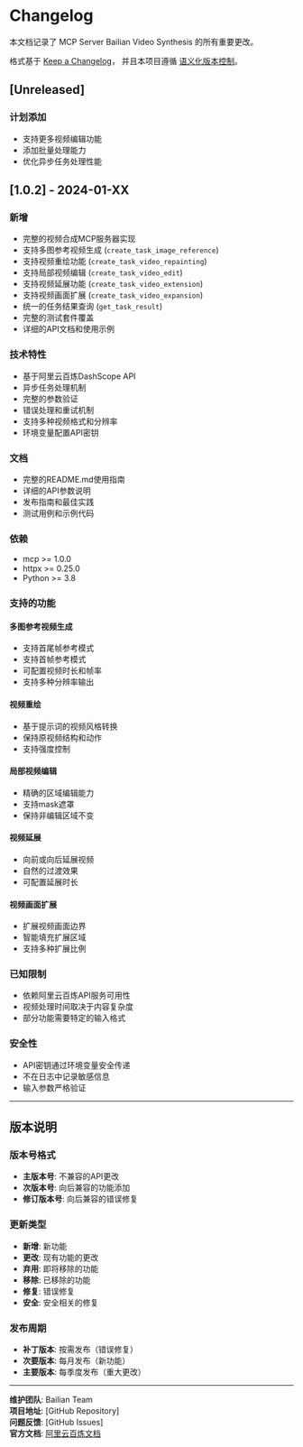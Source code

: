 # Changelog

本文档记录了 MCP Server Bailian Video Synthesis 的所有重要更改。

格式基于 [Keep a Changelog](https://keepachangelog.com/zh-CN/1.0.0/)，
并且本项目遵循 [语义化版本控制](https://semver.org/lang/zh-CN/)。

## [Unreleased]

### 计划添加
- 支持更多视频编辑功能
- 添加批量处理能力
- 优化异步任务处理性能

## [1.0.2] - 2024-01-XX

### 新增
- 完整的视频合成MCP服务器实现
- 支持多图参考视频生成 (`create_task_image_reference`)
- 支持视频重绘功能 (`create_task_video_repainting`)
- 支持局部视频编辑 (`create_task_video_edit`)
- 支持视频延展功能 (`create_task_video_extension`)
- 支持视频画面扩展 (`create_task_video_expansion`)
- 统一的任务结果查询 (`get_task_result`)
- 完整的测试套件覆盖
- 详细的API文档和使用示例

### 技术特性
- 基于阿里云百炼DashScope API
- 异步任务处理机制
- 完整的参数验证
- 错误处理和重试机制
- 支持多种视频格式和分辨率
- 环境变量配置API密钥

### 文档
- 完整的README.md使用指南
- 详细的API参数说明
- 发布指南和最佳实践
- 测试用例和示例代码

### 依赖
- mcp >= 1.0.0
- httpx >= 0.25.0
- Python >= 3.8

### 支持的功能

#### 多图参考视频生成
- 支持首尾帧参考模式
- 支持首帧参考模式
- 可配置视频时长和帧率
- 支持多种分辨率输出

#### 视频重绘
- 基于提示词的视频风格转换
- 保持原视频结构和动作
- 支持强度控制

#### 局部视频编辑
- 精确的区域编辑能力
- 支持mask遮罩
- 保持非编辑区域不变

#### 视频延展
- 向前或向后延展视频
- 自然的过渡效果
- 可配置延展时长

#### 视频画面扩展
- 扩展视频画面边界
- 智能填充扩展区域
- 支持多种扩展比例

### 已知限制
- 依赖阿里云百炼API服务可用性
- 视频处理时间取决于内容复杂度
- 部分功能需要特定的输入格式

### 安全性
- API密钥通过环境变量安全传递
- 不在日志中记录敏感信息
- 输入参数严格验证

---

## 版本说明

### 版本号格式
- **主版本号**: 不兼容的API更改
- **次版本号**: 向后兼容的功能添加
- **修订版本号**: 向后兼容的错误修复

### 更新类型
- **新增**: 新功能
- **更改**: 现有功能的更改
- **弃用**: 即将移除的功能
- **移除**: 已移除的功能
- **修复**: 错误修复
- **安全**: 安全相关的修复

### 发布周期
- **补丁版本**: 按需发布（错误修复）
- **次要版本**: 每月发布（新功能）
- **主要版本**: 每季度发布（重大更改）

---

**维护团队**: Bailian Team  
**项目地址**: [GitHub Repository]  
**问题反馈**: [GitHub Issues]  
**官方文档**: [阿里云百炼文档](https://help.aliyun.com/zh/model-studio/video-generation-api/)